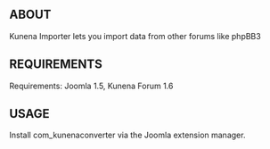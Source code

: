 ## ABOUT

Kunena Importer lets you import data from other forums like phpBB3

## REQUIREMENTS

Requirements: Joomla 1.5, Kunena Forum 1.6

## USAGE

Install com_kunenaconverter via the Joomla extension manager.
